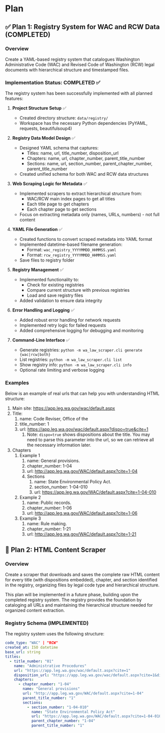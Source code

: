 # Plan

## ✅ Plan 1: Registry System for WAC and RCW Data (COMPLETED)

### Overview
Create a YAML-based registry system that catalogues Washington Administrative Code (WAC) and Revised Code of Washington (RCW) legal documents with hierarchical structure and timestamped files.

### Implementation Status: COMPLETED ✅

The registry system has been successfully implemented with all planned features:

1. **Project Structure Setup** ✅
   - Created directory structure: `data/registry/`
   - Workspace has the necessary Python dependencies (PyYAML, requests, beautifulsoup4)

2. **Registry Data Model Design** ✅
   - Designed YAML schema that captures:
     - Titles: name, url, title_number, disposition_url
     - Chapters: name, url, chapter_number, parent_title_number
     - Sections: name, url, section_number, parent_chapter_number, parent_title_number
   - Created unified schema for both WAC and RCW data structures

3. **Web Scraping Logic for Metadata** ✅
   - Implemented scrapers to extract hierarchical structure from:
     - WAC/RCW main index pages to get all titles
     - Each title page to get chapters
     - Each chapter page to get sections
   - Focus on extracting metadata only (names, URLs, numbers) - not full content

4. **YAML File Generation** ✅
   - Created functions to convert scraped metadata into YAML format
   - Implemented datetime-based filename generation:
     - Format: `wac_registry_YYYYMMDD_HHMMSS.yaml`
     - Format: `rcw_registry_YYYYMMDD_HHMMSS.yaml`
   - Save files to registry folder

5. **Registry Management** ✅
   - Implemented functionality to:
     - Check for existing registries
     - Compare current structure with previous registries
     - Load and save registry files
   - Added validation to ensure data integrity

6. **Error Handling and Logging** ✅
   - Added robust error handling for network requests
   - Implemented retry logic for failed requests
   - Added comprehensive logging for debugging and monitoring

7. **Command-Line Interface** ✅
   - Generate registries: `python -m wa_law_scraper.cli generate {wac|rcw|both}`
   - List registries: `python -m wa_law_scraper.cli list`
   - Show registry info: `python -m wa_law_scraper.cli info`
   - Optional rate limiting and verbose logging

### Examples
Below is an example of real urls that can help you with understanding HTML structure:
1. Main site: https://app.leg.wa.gov/wac/default.aspx
2. Title:
   1. name: Code Reviser, Office of the
   2. title_number: 1
   3. url: https://app.leg.wa.gov/wac/default.aspx?dispo=true&cite=1
      1. Note: `dispo=true` shows dispositions about the title. You may need to parse this parameter into the url, so we can retrieve all the necessary information later.
3. Chapters
   1. Example 1
      1. name: General provisions.
      2. chapter_number: 1-04
      3. url: http://app.leg.wa.gov/WAC/default.aspx?cite=1-04
      4. Sections
         1. name: State Environmental Policy Act.
         2. section_number: 1-04-010
         3. url: https://app.leg.wa.gov/WAC/default.aspx?cite=1-04-010
   2. Example 2
      1. name: Public records.
      2. chapter_number: 1-06
      3. url: http://app.leg.wa.gov/WAC/default.aspx?cite=1-06
   3. Example 3
      1. name: Rule making.
      2. chapter_number: 1-21
      3. url: http://app.leg.wa.gov/WAC/default.aspx?cite=1-21

## 🔄 Plan 2: HTML Content Scraper

### Overview
Create a scraper that downloads and saves the complete raw HTML content for every title (with dispositions embedded), chapter, and section identified in the registry, organizing files by legal code type and hierarchical structure.

This plan will be implemented in a future phase, building upon the completed registry system. The registry provides the foundation by cataloging all URLs and maintaining the hierarchical structure needed for organized content extraction.

### Registry Schema (IMPLEMENTED)
The registry system uses the following structure:
```yaml
code_type: "WAC" | "RCW"
created_at: ISO datetime
base_url: string
titles:
  - title_number: "01"
    name: "Administrative Procedures"
    url: "https://app.leg.wa.gov/wac/default.aspx?cite=1"
    disposition_url: "https://app.leg.wa.gov/wac/default.aspx?cite=1&dispo=True"
    chapters:
      - chapter_number: "1-04"
        name: "General provisions"
        url: "http://app.leg.wa.gov/WAC/default.aspx?cite=1-04"
        parent_title_number: "1"
        sections:
          - section_number: "1-04-010"
            name: "State Environmental Policy Act"
            url: "https://app.leg.wa.gov/WAC/default.aspx?cite=1-04-010"
            parent_chapter_number: "1-04"
            parent_title_number: "1"
```